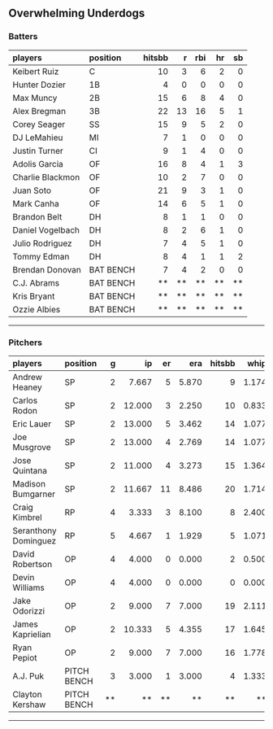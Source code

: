 ## Overwhelming Underdogs

### Batters

 
|players          |position  | hitsbb|  r| rbi| hr| sb| 
|:----------------|:---------|------:|--:|---:|--:|--:| 
|Keibert Ruiz     |C         |     10|  3|   6|  2|  0| 
|Hunter Dozier    |1B        |      4|  0|   0|  0|  0| 
|Max Muncy        |2B        |     15|  6|   8|  4|  0| 
|Alex Bregman     |3B        |     22| 13|  16|  5|  1| 
|Corey Seager     |SS        |     15|  9|   5|  2|  0| 
|DJ LeMahieu      |MI        |      7|  1|   0|  0|  0| 
|Justin Turner    |CI        |      9|  1|   4|  0|  0| 
|Adolis Garcia    |OF        |     16|  8|   4|  1|  3| 
|Charlie Blackmon |OF        |     10|  2|   7|  0|  0| 
|Juan Soto        |OF        |     21|  9|   3|  1|  0| 
|Mark Canha       |OF        |     14|  6|   5|  1|  0| 
|Brandon Belt     |DH        |      8|  1|   1|  0|  0| 
|Daniel Vogelbach |DH        |      8|  2|   6|  1|  0| 
|Julio Rodriguez  |DH        |      7|  4|   5|  1|  0| 
|Tommy Edman      |DH        |      8|  4|   1|  1|  2| 
|Brendan Donovan  |BAT BENCH |      7|  4|   2|  0|  0| 
|C.J. Abrams      |BAT BENCH |     **| **|  **| **| **| 
|Kris Bryant      |BAT BENCH |     **| **|  **| **| **| 
|Ozzie Albies     |BAT BENCH |     **| **|  **| **| **| 

* * *

### Pitchers

 
|players              |position    |  g|     ip| er|   era| hitsbb|  whip| so|  w| sv| 
|:--------------------|:-----------|--:|------:|--:|-----:|------:|-----:|--:|--:|--:| 
|Andrew Heaney        |SP          |  2|  7.667|  5| 5.870|      9| 1.174| 15|  0|  0| 
|Carlos Rodon         |SP          |  2| 12.000|  3| 2.250|     10| 0.833| 18|  1|  0| 
|Eric Lauer           |SP          |  2| 13.000|  5| 3.462|     14| 1.077| 12|  0|  0| 
|Joe Musgrove         |SP          |  2| 13.000|  4| 2.769|     14| 1.077|  9|  0|  0| 
|Jose Quintana        |SP          |  2| 11.000|  4| 3.273|     15| 1.364|  9|  1|  0| 
|Madison Bumgarner    |SP          |  2| 11.667| 11| 8.486|     20| 1.714| 14|  0|  0| 
|Craig Kimbrel        |RP          |  4|  3.333|  3| 8.100|      8| 2.400|  2|  0|  1| 
|Seranthony Dominguez |RP          |  5|  4.667|  1| 1.929|      5| 1.071|  6|  1|  3| 
|David Robertson      |OP          |  4|  4.000|  0| 0.000|      2| 0.500|  4|  0|  1| 
|Devin Williams       |OP          |  4|  4.000|  0| 0.000|      0| 0.000|  6|  2|  1| 
|Jake Odorizzi        |OP          |  2|  9.000|  7| 7.000|     19| 2.111|  4|  0|  0| 
|James Kaprielian     |OP          |  2| 10.333|  5| 4.355|     17| 1.645| 11|  0|  0| 
|Ryan Pepiot          |OP          |  2|  9.000|  7| 7.000|     16| 1.778| 10|  0|  0| 
|A.J. Puk             |PITCH BENCH |  3|  3.000|  1| 3.000|      4| 1.333|  6|  0|  0| 
|Clayton Kershaw      |PITCH BENCH | **|     **| **|    **|     **|    **| **| **| **| 


* * *


